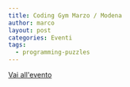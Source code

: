 ```yaml
---
title: Coding Gym Marzo / Modena
author: marco
layout: post
categories: Eventi
tags:
  - programming-puzzles
---
```



<a href="http://conoscerelinux.org/courses/coding-gym-mar18/">Vai all'evento</a>
<script type="text/javascript">
    window.location = "http://conoscerelinux.org/courses/coding-gym-mar18/";
</script>
